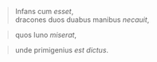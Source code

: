 > Infans cum *esset*,  
dracones duos duabus manibus *necauit*,  

>quos Iuno *miserat*,  


>unde primigenius *est* *dictus*.  
